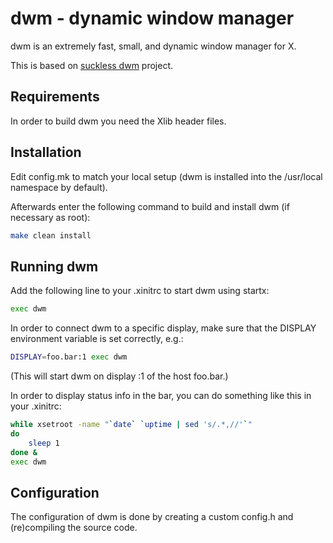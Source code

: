 # dwm - dynamic window manager

dwm is an extremely fast, small, and dynamic window manager for X.

This is based on [suckless dwm](https://dwm.suckless.org/) project.

## Requirements

In order to build dwm you need the Xlib header files.

## Installation

Edit config.mk to match your local setup (dwm is installed into
the /usr/local namespace by default).

Afterwards enter the following command to build and install dwm (if
necessary as root):
```bash
make clean install
```

## Running dwm

Add the following line to your .xinitrc to start dwm using startx:
```bash
exec dwm
```

In order to connect dwm to a specific display, make sure that
the DISPLAY environment variable is set correctly, e.g.:
```bash
DISPLAY=foo.bar:1 exec dwm
```

(This will start dwm on display :1 of the host foo.bar.)

In order to display status info in the bar, you can do something
like this in your .xinitrc:
```bash
while xsetroot -name "`date` `uptime | sed 's/.*,//'`"
do
    sleep 1
done &
exec dwm
```

## Configuration

The configuration of dwm is done by creating a custom config.h
and (re)compiling the source code.
